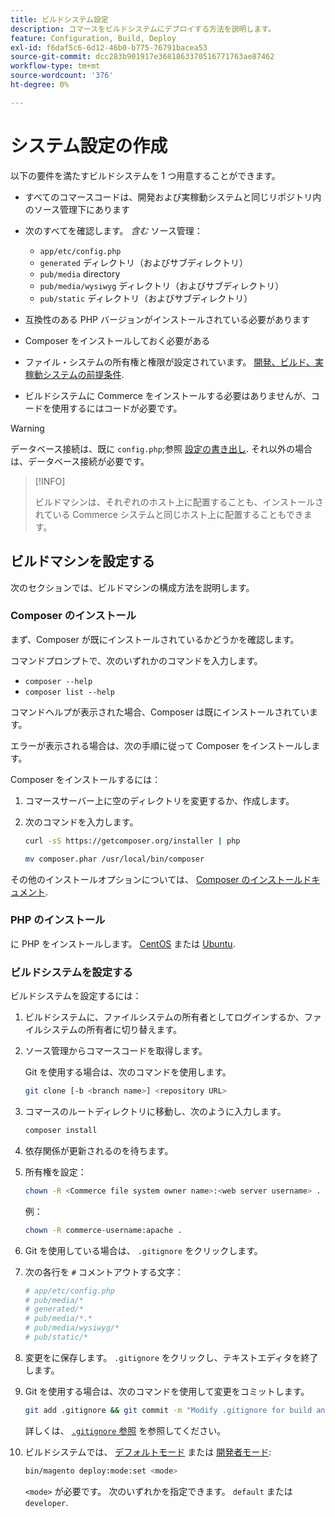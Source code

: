 ```yaml
---
title: ビルドシステム設定
description: コマースをビルドシステムにデプロイする方法を説明します。
feature: Configuration, Build, Deploy
exl-id: f6daf5c6-6d12-46b0-b775-76791bacea53
source-git-commit: dcc283b901917e3681863370516771763ae87462
workflow-type: tm+mt
source-wordcount: '376'
ht-degree: 0%

---
```


# システム設定の作成

以下の要件を満たすビルドシステムを 1 つ用意することができます。

- すべてのコマースコードは、開発および実稼動システムと同じリポジトリ内のソース管理下にあります
- 次のすべてを確認します。 _含む_ ソース管理：

   - `app/etc/config.php`
   - `generated` ディレクトリ（およびサブディレクトリ）
   - `pub/media` directory
   - `pub/media/wysiwyg` ディレクトリ（およびサブディレクトリ）
   - `pub/static` ディレクトリ（およびサブディレクトリ）

- 互換性のある PHP バージョンがインストールされている必要があります
- Composer をインストールしておく必要がある
- ファイル・システムの所有権と権限が設定されています。 [開発、ビルド、実稼動システムの前提条件](../deployment/technical-details.md).
- ビルドシステムに Commerce をインストールする必要はありませんが、コードを使用するにはコードが必要です。

>[!WARNING]
>
>データベース接続は、既に `config.php`;参照 [設定の書き出し](../cli/export-configuration.md). それ以外の場合は、データベース接続が必要です。

>[!INFO]
>
>ビルドマシンは、それぞれのホスト上に配置することも、インストールされている Commerce システムと同じホスト上に配置することもできます。

## ビルドマシンを設定する

次のセクションでは、ビルドマシンの構成方法を説明します。

### Composer のインストール

まず、Composer が既にインストールされているかどうかを確認します。

コマンドプロンプトで、次のいずれかのコマンドを入力します。

- `composer --help`
- `composer list --help`

コマンドヘルプが表示された場合、Composer は既にインストールされています。

エラーが表示される場合は、次の手順に従って Composer をインストールします。

Composer をインストールするには：

1. コマースサーバー上に空のディレクトリを変更するか、作成します。

1. 次のコマンドを入力します。

   ```bash
   curl -sS https://getcomposer.org/installer | php
   ```

   ```bash
   mv composer.phar /usr/local/bin/composer
   ```

その他のインストールオプションについては、 [Composer のインストールドキュメント][composer].

### PHP のインストール

に PHP をインストールします。 [CentOS] または [Ubuntu].

### ビルドシステムを設定する

ビルドシステムを設定するには：

1. ビルドシステムに、ファイルシステムの所有者としてログインするか、ファイルシステムの所有者に切り替えます。
1. ソース管理からコマースコードを取得します。

   Git を使用する場合は、次のコマンドを使用します。

   ```bash
   git clone [-b <branch name>] <repository URL>
   ```

1. コマースのルートディレクトリに移動し、次のように入力します。

   ```bash
   composer install
   ```

1. 依存関係が更新されるのを待ちます。
1. 所有権を設定：

   ```bash
   chown -R <Commerce file system owner name>:<web server username> .
   ```

   例：

   ```bash
   chown -R commerce-username:apache .
   ```

1. Git を使用している場合は、 `.gitignore` をクリックします。
1. 次の各行を `#` コメントアウトする文字：

   ```conf
   # app/etc/config.php
   # pub/media/*
   # generated/*
   # pub/media/*.*
   # pub/media/wysiwyg/*
   # pub/static/*
   ```

1. 変更をに保存します。 `.gitignore` をクリックし、テキストエディタを終了します。
1. Git を使用する場合は、次のコマンドを使用して変更をコミットします。

   ```bash
   git add .gitignore && git commit -m "Modify .gitignore for build and production"
   ```

   詳しくは、 [`.gitignore` 参照](../reference/config-reference-gitignore.md) を参照してください。

1. ビルドシステムでは、 [デフォルトモード](../bootstrap/application-modes.md#default-mode) または [開発者モード](../bootstrap/application-modes.md#developer-mode):

   ```bash
   bin/magento deploy:mode:set <mode>
   ```

   `<mode>` が必要です。 次のいずれかを指定できます。 `default` または `developer`.

<!-- Link Definitions -->

[CentOS]: https://wiki.centos.org/HowTos/php7
[composer]: https://getcomposer.org/download/
[Ubuntu]: https://help.ubuntu.com/lts/serverguide/php.html
